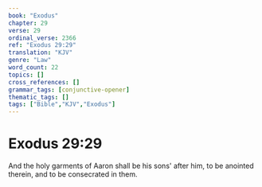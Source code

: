 ```yaml
---
book: "Exodus"
chapter: 29
verse: 29
ordinal_verse: 2366
ref: "Exodus 29:29"
translation: "KJV"
genre: "Law"
word_count: 22
topics: []
cross_references: []
grammar_tags: [conjunctive-opener]
thematic_tags: []
tags: ["Bible","KJV","Exodus"]
---
```


# Exodus 29:29

And the holy garments of Aaron shall be his sons' after him, to be anointed therein, and to be consecrated in them.
